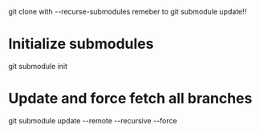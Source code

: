 git clone with --recurse-submodules
remeber to git submodule update!!

# Initialize submodules
git submodule init

# Update and force fetch all branches
git submodule update --remote --recursive --force